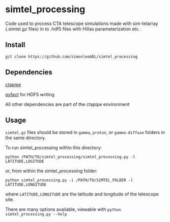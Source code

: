 # simtel_processing
Code used to process CTA telescope simulations made with sim-telarray (.simtel.gz files) in to .hdf5 files with Hillas parameterization etc.

## Install
```git clone https://github.com/simonleeADL/simtel_processing```

## Dependencies
[ctapipe](https://github.com/cta-observatory/ctapipe)

[pyfact](https://github.com/fact-project/pyfact) for HDF5 writing

All other dependencies are part of the ctapipe environment

## Usage
```simtel.gz``` files should be stored in ```gamma```, ```proton```, or ```gamma-diffuse``` folders in the same directory.

To run simtel_processing within this directory:

```python /PATH/TO/simtel_processing/simtel_processing.py -l LATITUDE,LOGITUDE```

or, from within the simtel_processing folder:

```python simtel_processing.py -i /PATH/TO/SIMTEL_FOLDER -l LATITUDE,LONGITUDE```

where ```LATITUDE,LONGITUDE``` are the latitude and longitude of the telescope site.


There are many options available, viewable with ```python simtel_processing.py --help```
